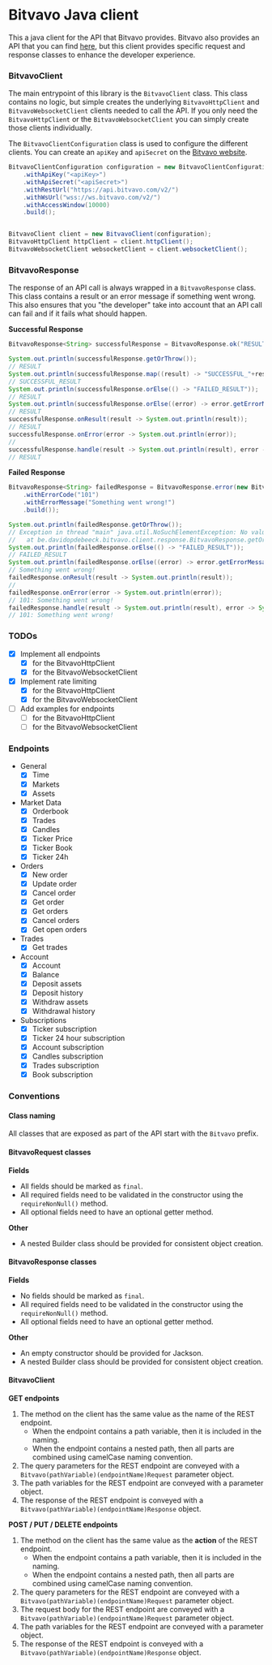 # Bitvavo Java client

This a java client for the API that Bitvavo provides. Bitvavo also provides an API that you can
find [here](https://github.com/bitvavo/java-bitvavo-api), but this client provides specific request and response classes
to enhance the developer experience.

### BitvavoClient

The main entrypoint of this library is the `BitvavoClient` class. This class contains no logic, but simple creates the
underlying `BitvavoHttpClient` and `BitvavoWebsocketClient` clients needed to call the API. If you only need
the `BitvavoHttpClient` or the `BitvavoWebsocketClient` you can simply create those clients individually.

The `BitvavoClientConfiguration` class is used to configure the different clients. You can create an `apiKey`
and `apiSecret` on the [Bitvavo website](https://account.bitvavo.com/user/api).

```java
BitvavoClientConfiguration configuration = new BitvavoClientConfiguration.Builder()
    .withApiKey("<apiKey>")
    .withApiSecret("<apiSecret>")
    .withRestUrl("https://api.bitvavo.com/v2/")
    .withWsUrl("wss://ws.bitvavo.com/v2/")
    .withAccessWindow(10000)
    .build();


BitvavoClient client = new BitvavoClient(configuration);
BitvavoHttpClient httpClient = client.httpClient();
BitvavoWebsocketClient websocketClient = client.websocketClient();
```

### BitvavoResponse

The response of an API call is always wrapped in a `BitvavoResponse` class. This class contains a result or an error
message if something went wrong. This also ensures that you "the developer" take into account that an API call can fail
and if it fails what should happen.

**Successful Response**

```java
BitvavoResponse<String> successfulResponse = BitvavoResponse.ok("RESULT");

System.out.println(successfulResponse.getOrThrow());
// RESULT
System.out.println(successfulResponse.map((result) -> "SUCCESSFUL_"+result).getOrThrow());
// SUCCESSFUL_RESULT
System.out.println(successfulResponse.orElse(() -> "FAILED_RESULT"));
// RESULT
System.out.println(successfulResponse.orElse((error) -> error.getErrorMessage()));
// RESULT
successfulResponse.onResult(result -> System.out.println(result));
// RESULT
successfulResponse.onError(error -> System.out.println(error));
// 
successfulResponse.handle(result -> System.out.println(result), error -> System.out.println(error));
// RESULT
```

**Failed Response**

```java
BitvavoResponse<String> failedResponse = BitvavoResponse.error(new BitvavoErrorMessage.Builder()
    .withErrorCode("101")
    .withErrorMessage("Something went wrong!")
    .build());

System.out.println(failedResponse.getOrThrow());
// Exception in thread "main" java.util.NoSuchElementException: No value present, but there was an error: (101: Something went wrong!)
//	 at be.davidopdebeeck.bitvavo.client.response.BitvavoResponse.getOrThrow(BitvavoResponse.java:85)
System.out.println(failedResponse.orElse(() -> "FAILED_RESULT"));
// FAILED_RESULT
System.out.println(failedResponse.orElse((error) -> error.getErrorMessage()));
// Something went wrong!
failedResponse.onResult(result -> System.out.println(result));
// 
failedResponse.onError(error -> System.out.println(error));
// 101: Something went wrong!
failedResponse.handle(result -> System.out.println(result), error -> System.out.println(error));
// 101: Something went wrong!
```

### TODOs

* [x] Implement all endpoints
    * [x] for the BitvavoHttpClient
    * [x] for the BitvavoWebsocketClient
* [x] Implement rate limiting
    * [x] for the BitvavoHttpClient
    * [x] for the BitvavoWebsocketClient
* [ ] Add examples for endpoints
    * [ ] for the BitvavoHttpClient
    * [ ] for the BitvavoWebsocketClient

### Endpoints

* General
    * [x] Time
    * [x] Markets
    * [x] Assets
* Market Data
    * [x] Orderbook
    * [x] Trades
    * [x] Candles
    * [x] Ticker Price
    * [x] Ticker Book
    * [x] Ticker 24h
* Orders
    * [x] New order
    * [x] Update order
    * [x] Cancel order
    * [x] Get order
    * [x] Get orders
    * [x] Cancel orders
    * [x] Get open orders
* Trades
    * [x] Get trades
* Account
    * [x] Account
    * [x] Balance
    * [x] Deposit assets
    * [x] Deposit history
    * [x] Withdraw assets
    * [x] Withdrawal history
* Subscriptions
    * [x] Ticker subscription
    * [x] Ticker 24 hour subscription
    * [x] Account subscription
    * [x] Candles subscription
    * [x] Trades subscription
    * [x] Book subscription

### Conventions

#### Class naming

All classes that are exposed as part of the API start with the `Bitvavo` prefix.

#### BitvavoRequest classes

**Fields**

* All fields should be marked as `final`.
* All required fields need to be validated in the constructor using the `requireNonNull()` method.
* All optional fields need to have an optional getter method.

**Other**

* A nested Builder class should be provided for consistent object creation.

#### BitvavoResponse classes

**Fields**

* No fields should be marked as `final`.
* All required fields need to be validated in the constructor using the `requireNonNull()` method.
* All optional fields need to have an optional getter method.

**Other**

* An empty constructor should be provided for Jackson.
* A nested Builder class should be provided for consistent object creation.

#### BitvavoClient

**GET endpoints**

1. The method on the client has the same value as the name of the REST endpoint.
    * When the endpoint contains a path variable, then it is included in the naming.
    * When the endpoint contains a nested path, then all parts are combined using camelCase naming convention.
2. The query parameters for the REST endpoint are conveyed with a `Bitvavo(pathVariable)(endpointName)Request` parameter
   object.
3. The path variables for the REST endpoint are conveyed with a parameter object.
4. The response of the REST endpoint is conveyed with a `Bitvavo(pathVariable)(endpointName)Response` object.

**POST / PUT / DELETE endpoints**

1. The method on the client has the same value as the **action** of the REST endpoint.
    * When the endpoint contains a path variable, then it is included in the naming.
    * When the endpoint contains a nested path, then all parts are combined using camelCase naming convention.
2. The query parameters for the REST endpoint are conveyed with a `Bitvavo(pathVariable)(endpointName)Request` parameter
   object.
3. The request body for the REST endpoint are conveyed with a `Bitvavo(pathVariable)(endpointName)Request` parameter
   object.
3. The path variables for the REST endpoint are conveyed with a parameter object.
4. The response of the REST endpoint is conveyed with a `Bitvavo(pathVariable)(endpointName)Response` object.
